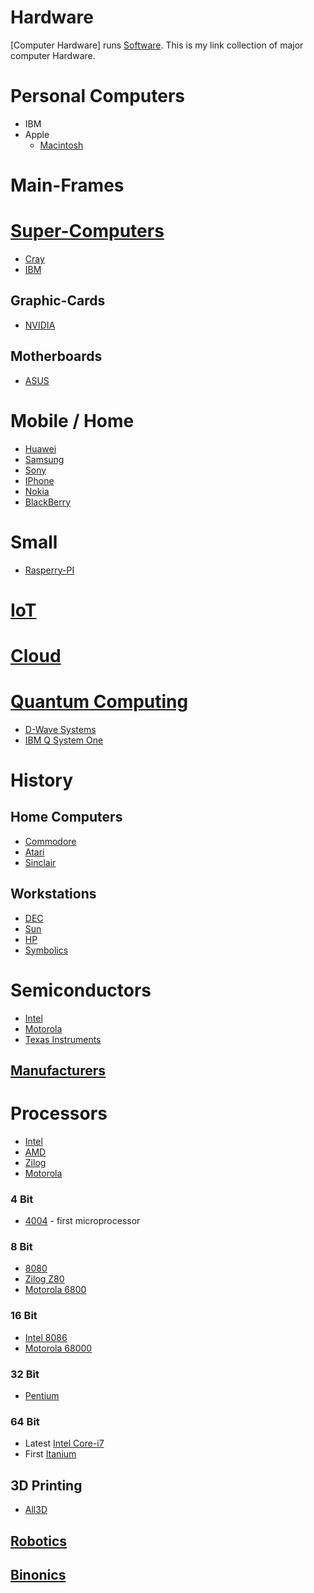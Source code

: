 # Hardware

[Computer Hardware] runs [Software](https://github.com/frank-lesser/Software/blob/master/Readme.md). This is my link collection of major computer Hardware.

# Personal Computers
- IBM
- Apple
  - [Macintosh](https://www.apple.com/mac/)
# Main-Frames
# [Super-Computers](https://en.wikipedia.org/wiki/Supercomputer)
- [Cray](https://www.cray.com)
- [IBM](https://www.ibm.com/us-en/marketplace/power-systems-ac922)

## Graphic-Cards
- [NVIDIA](https://www.nvidia.com/en-us/)
## Motherboards
- [ASUS](https://www.asus.com/)
# Mobile / Home
- [Huawei](https://www.huawei.com/en/)
- [Samsung](https://www.samsung.com/us/)
- [Sony](https://www.sonymobile.com/global-en/)
- [IPhone](https://www.apple.com/iphone/)
- [Nokia](https://www.nokia.com)
- [BlackBerry](https://blackberrymobile.com)
# Small
- [Rasperry-PI](https://www.raspberrypi.org)
# [IoT](https://en.wikipedia.org/wiki/Internet_of_things)
# [Cloud](https://en.wikipedia.org/wiki/Cloud_computing)
# [Quantum Computing]()
- [D-Wave Systems](https://en.wikipedia.org/wiki/D-Wave_Systems)
- [IBM Q System One](https://en.wikipedia.org/wiki/IBM_Q_System_One)
# History
## Home Computers
- [Commodore](https://en.wikipedia.org/wiki/Commodore_International)
- [Atari](https://en.wikipedia.org/wiki/Atari,_Inc.)
- [Sinclair](https://en.wikipedia.org/wiki/Sinclair_Research)
## Workstations
- [DEC](https://en.wikipedia.org/wiki/Digital_Equipment_Corporation)
- [Sun](https://en.wikipedia.org/wiki/Sun_Microsystems)
- [HP](https://www8.hp.com/us/en/home.html)
- [Symbolics](https://en.wikipedia.org/wiki/Symbolics)
# Semiconductors
- [Intel](https://www.intel.com/content/www/us/en/homepage.html)
- [Motorola](http://www.motorola.com/us/)
- [Texas Instruments](http://www.ti.com)
## [Manufacturers](https://en.wikipedia.org/wiki/List_of_computer_hardware_manufacturers)

# Processors
- [Intel](https://en.wikipedia.org/wiki/List_of_Intel_microprocessors)
- [AMD](https://en.wikipedia.org/wiki/List_of_AMD_Athlon_64_microprocessors)
- [Zilog](https://www.zilog.com/)
- [Motorola](https://en.wikipedia.org/wiki/Motorola)
### 4 Bit
- [4004](https://en.wikipedia.org/wiki/Intel_4004) - first microprocessor
### 8 Bit
- [8080](https://en.wikipedia.org/wiki/Intel_8080)
- [Zilog Z80](https://en.wikipedia.org/wiki/Zilog_Z80)
- [Motorola 6800](https://en.wikipedia.org/wiki/Motorola_6800)
### 16 Bit
- [Intel 8086](https://en.wikipedia.org/wiki/Intel_8086)
- [Motorola 68000](https://en.wikipedia.org/wiki/Motorola_68000)
### 32 Bit
- [Pentium](https://en.wikipedia.org/wiki/Pentium)
### 64 Bit
- Latest [Intel Core-i7](https://en.wikipedia.org/wiki/List_of_Intel_Core_i7_microprocessors)
- First [Itanium](https://en.wikipedia.org/wiki/Itanium)

## 3D Printing
- [All3D](https://all3dp.com)

## [Robotics](https://en.wikipedia.org/wiki/Robotics)

## [Binonics](https://en.wikipedia.org/wiki/Bionics)